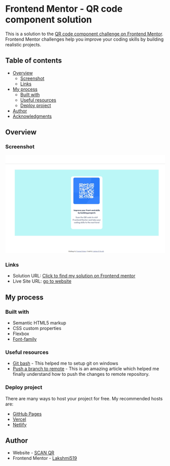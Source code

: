 # Frontend Mentor - QR code component solution

This is a solution to the [QR code component challenge on Frontend Mentor](https://www.frontendmentor.io/solutions/qr-code-using-html-and-css-diHrN6RBG9). Frontend Mentor challenges help you improve your coding skills by building realistic projects. 

## Table of contents

- [Overview](#overview)
  - [Screenshot](#screenshot)
  - [Links](#links)
- [My process](#my-process)
  - [Built with](#built-with)
  - [Useful resources](#useful-resources)
  - [Deploy project](#deploy-project)
- [Author](#author)
- [Acknowledgments](#acknowledgments)

## Overview

### Screenshot

![screenshot](images/screenshot.jpeg)

### Links

- Solution URL: [Click to find my solution on Frontend mentor](https://www.frontendmentor.io/solutions/qr-code-using-html-and-css-diHrN6RBG9)
- Live Site URL: [go to website](https://scanqr519.netlify.app/)

## My process

### Built with

- Semantic HTML5 markup
- CSS custom properties
- Flexbox
- [Font-family](https://fonts.google.com/specimen/Outfit)

### Useful resources

- [Git bash](https://git-scm.com/download/win) - This helped me to setup git on windows
- [Push a branch to remote](https://www.freecodecamp.org/news/git-push-local-branch-to-remote-how-to-publish-a-new-branch-in-git/) - This is an amazing article which helped me finally understand how to push the changes to remote repository.

### Deploy project

There are many ways to host your project for free. My recommended hosts are:
- [GitHub Pages](https://pages.github.com/)
- [Vercel](https://vercel.com/)
- [Netlify](https://www.netlify.com/)

## Author

- Website - [SCAN QR](https://scanqr519.netlify.app/)
- Frontend Mentor - [Lakshmi519](https://www.frontendmentor.io/solutions/qr-code-using-html-and-css-diHrN6RBG9)

